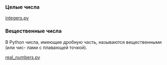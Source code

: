 ### Целые числа

[integers.py](https://github.com/alekseypopkov/python_book/blob/main/Часть1-Основы/Числа/integers.py)

### Вещественные числа

В Python числа, имеющие дробную часть, называются вещественными (или чис-
лами с плавающей точкой).

[real_numbers.py](https://github.com/alekseypopkov/python_book/blob/main/Часть1-Основы/Числа/real_numbers.py)

